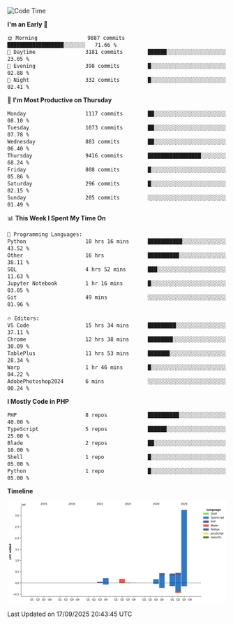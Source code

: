<!--START_SECTION:waka-->
![Code Time](http://img.shields.io/badge/Code%20Time-4%2C183%20hrs%205%20mins-blue)

**I'm an Early 🐤** 

```text
🌞 Morning                9887 commits        ██████████████████░░░░░░░   71.66 % 
🌆 Daytime                3181 commits        ██████░░░░░░░░░░░░░░░░░░░   23.05 % 
🌃 Evening                398 commits         █░░░░░░░░░░░░░░░░░░░░░░░░   02.88 % 
🌙 Night                  332 commits         █░░░░░░░░░░░░░░░░░░░░░░░░   02.41 % 
```
📅 **I'm Most Productive on Thursday** 

```text
Monday                   1117 commits        ██░░░░░░░░░░░░░░░░░░░░░░░   08.10 % 
Tuesday                  1073 commits        ██░░░░░░░░░░░░░░░░░░░░░░░   07.78 % 
Wednesday                883 commits         ██░░░░░░░░░░░░░░░░░░░░░░░   06.40 % 
Thursday                 9416 commits        █████████████████░░░░░░░░   68.24 % 
Friday                   808 commits         █░░░░░░░░░░░░░░░░░░░░░░░░   05.86 % 
Saturday                 296 commits         █░░░░░░░░░░░░░░░░░░░░░░░░   02.15 % 
Sunday                   205 commits         ░░░░░░░░░░░░░░░░░░░░░░░░░   01.49 % 
```


📊 **This Week I Spent My Time On** 

```text
💬 Programming Languages: 
Python                   18 hrs 16 mins      ███████████░░░░░░░░░░░░░░   43.52 % 
Other                    16 hrs              ██████████░░░░░░░░░░░░░░░   38.11 % 
SQL                      4 hrs 52 mins       ███░░░░░░░░░░░░░░░░░░░░░░   11.63 % 
Jupyter Notebook         1 hr 16 mins        █░░░░░░░░░░░░░░░░░░░░░░░░   03.05 % 
Git                      49 mins             ░░░░░░░░░░░░░░░░░░░░░░░░░   01.96 % 

🔥 Editors: 
VS Code                  15 hrs 34 mins      █████████░░░░░░░░░░░░░░░░   37.11 % 
Chrome                   12 hrs 38 mins      ████████░░░░░░░░░░░░░░░░░   30.09 % 
TablePlus                11 hrs 53 mins      ███████░░░░░░░░░░░░░░░░░░   28.34 % 
Warp                     1 hr 46 mins        █░░░░░░░░░░░░░░░░░░░░░░░░   04.22 % 
AdobePhotoshop2024       6 mins              ░░░░░░░░░░░░░░░░░░░░░░░░░   00.24 % 
```

**I Mostly Code in PHP** 

```text
PHP                      8 repos             ██████████░░░░░░░░░░░░░░░   40.00 % 
TypeScript               5 repos             ██████░░░░░░░░░░░░░░░░░░░   25.00 % 
Blade                    2 repos             ██░░░░░░░░░░░░░░░░░░░░░░░   10.00 % 
Shell                    1 repo              █░░░░░░░░░░░░░░░░░░░░░░░░   05.00 % 
Python                   1 repo              █░░░░░░░░░░░░░░░░░░░░░░░░   05.00 % 
```



**Timeline**

![Lines of Code chart](https://raw.githubusercontent.com/abrahamgreyson/abrahamgreyson/main/assets/bar_graph.png)


 Last Updated on 17/09/2025 20:43:45 UTC
<!--END_SECTION:waka-->
